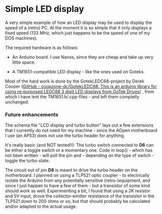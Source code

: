 # Simple LED display

A very simple example of how an LED display may be used to display the speed of a (retro) PC. At the moment it is so simple that it only displays a fixed speed (133 MHz, which just happens to be the speed of one of my DOS machines). 

The required hardware is as follows:

* An Arduino board. I use Nanos, since they are cheap and take up very little space.

* A TM1651-compatible LED display - like the ones used on Goteks.

Most of the hard work is done by the GotekLEDC68-project by Derek Cooper ([GitHub - coopzone-dc/GotekLEDC68: This is an arduino library for using re-purposed LEDC68 3 digit LED displays from GoTek Drives](https://github.com/coopzone-dc/GotekLEDC68)) , from which I have lent the TM1651.h/.cpp-files - and left them completly unchanged. 

### Future enhancements

The schema file "LCD display and turbo button" lays out a few extensions that I currently do not need for my machine - since the AOpen motherboard I use (an AP53) does not use the turbo header for anything. 

It's really basic (and NOT tested!!): The turbo switch connected to **D6** can be either a toggle switch or a momentary one. Code in loop() - which has not been written - will poll the pin and - depending on the type of switch - toggle the turbo state. 

The circuit out of pin **D8** is meant to drive the turbo header on the motherboard. I planned on using a TLP521 optic coupler - to electrically isolate the Arduino from any potentially sensitive (retro-)equipment, and since I just happen to have a few of them - but a transistor of some kind should work as well. Experimenting a bit, I found that using a 2K resistor and 5V input, drove the collector-emitter resistance of the transistor in the TLP521 down to 200 ohms or so, but that should probably be calculated and/or adapted to the actual usage.
